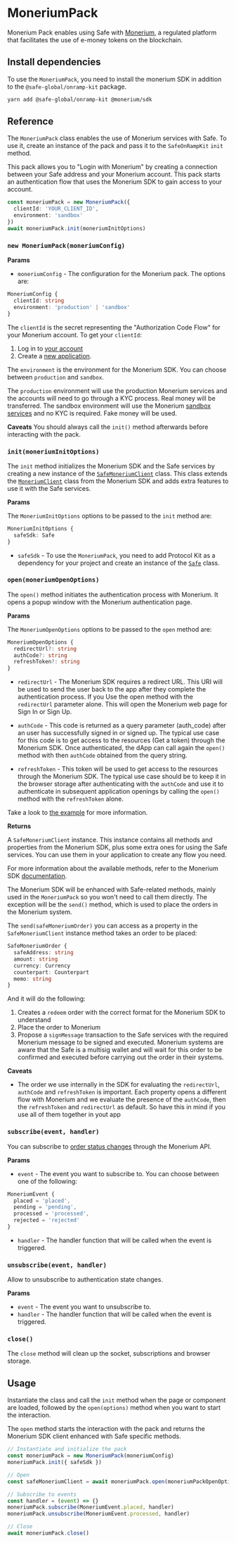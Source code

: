# MoneriumPack

Monerium Pack enables using Safe with [Monerium](https://monerium.com), a regulated platform that facilitates the use of e-money tokens on the blockchain.

## Install dependencies

To use the `MoneriumPack`, you need to install the monerium SDK in addition to the `@safe-global/onramp-kit` package.

```bash
yarn add @safe-global/onramp-kit @monerium/sdk
```

## Reference

The `MoneriumPack` class enables the use of Monerium services with Safe. To use it, create an instance of the pack and pass it to the `SafeOnRampKit` `init` method.

This pack allows you to "Login with Monerium" by creating a connection between your Safe address and your Monerium account. This pack starts an authentication flow that uses the Monerium SDK to gain access to your account.

```typescript
const moneriumPack = new MoneriumPack({
  clientId: 'YOUR_CLIENT_ID',
  environment: 'sandbox'
})
await moneriumPack.init(moneriumInitOptions)
```

### `new MoneriumPack(moneriumConfig)`

**Params**

- `moneriumConfig` - The configuration for the Monerium pack. The options are:

```typescript
MoneriumConfig {
  clientId: string
  environment: 'production' | 'sandbox'
}
```

The `clientId` is the secret representing the "Authorization Code Flow" for your Monerium account. To get your `clientId`:

1. Log in to [your account](https://monerium.dev) 
2. Create a [new application](https://monerium.dev/docs/getting-started/create-app).

The `environment` is the environment for the Monerium SDK. You can choose between `production` and `sandbox`.

The `production` environment will use the production Monerium services and the accounts will need to go through a KYC process. Real money will be transferred. The sandbox environment will use the Monerium [sandbox services](https://sandbox.monerium.dev) and no KYC is required. Fake money will be used.

**Caveats**
You should always call the `init()` method afterwards before interacting with the pack.

### `init(moneriumInitOptions)`

The `init` method initializes the Monerium SDK and the Safe services by creating a new instance of the [`SafeMoneriumClient`](https://github.com/safe-global/safe-core-sdk/blob/main/packages/onramp-kit/src/packs/monerium/SafeMoneriumClient.ts) class. This class extends the [`MoneriumClient`](https://github.com/monerium/sdk/blob/main/src/client.ts) class from the Monerium SDK and adds extra features to use it with the Safe services.

**Params**

The `MoneriumInitOptions` options to be passed to the `init` method are:

```typescript
MoneriumInitOptions {
  safeSdk: Safe
}
```

- `safeSdk` - To use the `MoneriumPack`, you need to add Protocol Kit as a dependency for your project and create an instance of the [`Safe`](https://github.com/safe-global/safe-core-sdk/blob/main/packages/protocol-kit/src/Safe.ts) class.

### `open(moneriumOpenOptions)`

The `open()` method initiates the authentication process with Monerium. It opens a popup window with the Monerium authentication page.

**Params**

The `MoneriumOpenOptions` options to be passed to the `open` method are:

```typescript
MoneriumOpenOptions {
  redirectUrl?: string
  authCode?: string
  refreshToken?: string
}
```

- `redirectUrl` - The Monerium SDK requires a redirect URL. This URI will be used to send the user back to the app after they complete the authentication process.
  If you Use the open method with the `redirectUrl` parameter alone. This will open the Monerium web page for Sign In or Sign Up.

- `authCode` - This code is returned as a query parameter (auth_code) after an user has successfully signed in or signed up. The typical use case for this code is to get access to the resources (Get a token) through the Monerium SDK. Once authenticated, the dApp can call again the `open()` method with then `authCode` obtained from the query string.

- `refreshToken` - This token will be used to get access to the resources through the Monerium SDK. The typical use case should be to keep it in the browser storage after authenticating with the `authCode` and use it to authenticate in subsequent application openings by calling the `open()` method with the `refreshToken` alone.

Take a look to [the example](https://github.com/safe-global/safe-core-sdk/blob/main/packages/onramp-kit/example/client) for more information.

**Returns**

A `SafeMoneriumClient` instance. This instance contains all methods and properties from the Monerium SDK, plus some extra ones for using the Safe services. You can use them in your application to create any flow you need.

For more information about the available methods, refer to the Monerium SDK [documentation](https://monerium.github.io/sdk/).

The Monerium SDK will be enhanced with Safe-related methods, mainly used in the `MoneriumPack` so you won't need to call them directly. The exception will be the `send()` method, which is used to place the orders in the Monerium system.

The `send(safeMoneriumOrder)` you can access as a property in the `SafeMoneriumClient` instance method takes an order to be placed:

```typescript
SafeMoneriumOrder {
  safeAddress: string
  amount: string
  currency: Currency
  counterpart: Counterpart
  memo: string
}
```

And it will do the following:

1. Creates a `redeem` order with the correct format for the Monerium SDK to understand
2. Place the order to Monerium
3. Propose a `signMessage` transaction to the Safe services with the required Monerium message to be signed and executed. Monerium systems are aware that the Safe is a multisig wallet and will wait for this order to be confirmed and executed before carrying out the order in their systems.

**Caveats**

- The order we use internally in the SDK for evaluating the `redirectUrl`, `authCode` and `refreshToken` is important. Each property opens a different flow with Monerium and we evaluate the presence of the `authCode`, then the `refreshToken` and `redirectUrl` as default. So have this in mind if you use all of them together in yout app

### `subscribe(event, handler)`

You can subscribe to [order status changes](https://monerium.dev/api-docs#operation/profile-orders-notifications) through the Monerium API.

**Params**

- `event` - The event you want to subscribe to. You can choose between one of the following:

```typescript
MoneriumEvent {
  placed = 'placed',
  pending = 'pending',
  processed = 'processed',
  rejected = 'rejected'
}
```

- `handler` - The handler function that will be called when the event is triggered.

### `unsubscribe(event, handler)`

Allow to unsubscribe to authentication state changes.

**Params**

- `event` - The event you want to unsubscribe to.
- `handler` - The handler function that will be called when the event is triggered.

### `close()`

The `close` method will clean up the socket, subscriptions and browser storage.

## Usage

Instantiate the class and call the `init` method when the page or component are loaded, followed by the `open(options)` method when you want to start the interaction.

The `open` method starts the interaction with the pack and returns the Monerium SDK client enhanced with Safe specific methods.

```typescript
// Instantiate and initialize the pack
const moneriumPack = new MoneriumPack(moneriumConfig)
moneriumPack.init({ safeSdk })

// Open
const safeMoneriumClient = await moneriumPack.open(moneriumPackOpenOptions)

// Subscribe to events
const handler = (event) => {}
moneriumPack.subscribe(MoneriumEvent.placed, handler)
moneriumPack.unsubscribe(MoneriumEvent.processed, handler)

// Close
await moneriumPack.close()
```